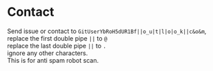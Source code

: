 # Contact
Send issue or contact to ```GitUserYbRoH5dUR1Bf||o_u|t|l|o|o_k||c&o&m```,  
replace the first double pipe ```||``` to ```@```  
replace the last double pipe ```||``` to ```.```  
ignore any other characters.  
This is for anti spam robot scan.  
